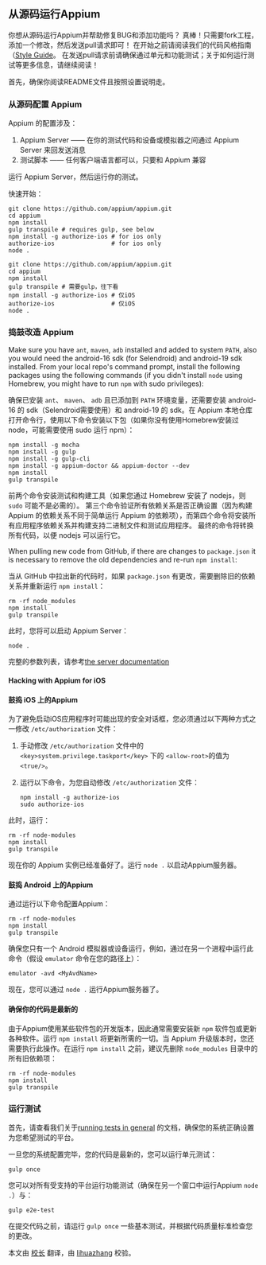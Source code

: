 ## 从源码运行Appium

你想从源码运行Appium并帮助修复BUG和添加功能吗？
真棒！只需要fork工程，添加一个修改，然后发送pull请求即可！
在开始之前请阅读我们的代码风格指南（[Style Guide](style-guide-2.0.md)。
在发送pull请求前请确保通过单元和功能测试；关于如何运行测试等更多信息，请继续阅读！

首先，确保你阅读README文件且按照设置说明走。

### 从源码配置 Appium

Appium 的配置涉及：

1. Appium Server —— 在你的测试代码和设备或模拟器之间通过 Appium Server 来回发送消息
2. 测试脚本 —— 任何客户端语言都可以，只要和 Appium 兼容

运行 Appium Server，然后运行你的测试。

快速开始：

```center
git clone https://github.com/appium/appium.git
cd appium
npm install
gulp transpile # requires gulp, see below
npm install -g authorize-ios # for ios only
authorize-ios                # for ios only
node .
```
```center
git clone https://github.com/appium/appium.git
cd appium
npm install
gulp transpile # 需要gulp，往下看
npm install -g authorize-ios # 仅iOS
authorize-ios                # 仅iOS
node .
```

### 捣鼓改造 Appium

Make sure you have `ant`, `maven`, `adb` installed and added to system `PATH`, also you
would need the android-16 sdk (for Selendroid) and android-19 sdk installed.
From your local repo's command prompt, install the following packages using the
following commands (if you didn't install `node` using Homebrew, you might have
to run `npm` with sudo privileges):


确保已安装 `ant`、 `maven`、 `adb` 且已添加到 `PATH` 环境变量，还需要安装 android-16 的 sdk（Selendroid需要使用）和 android-19 的 sdk。在 Appium 本地仓库打开命令行，使用以下命令安装以下包（如果你没有使用Homebrew安装过 node，可能需要使用 sudo 运行 npm）：

```center
npm install -g mocha
npm install -g gulp
npm install -g gulp-cli
npm install -g appium-doctor && appium-doctor --dev
npm install
gulp transpile
```

前两个命令安装测试和构建工具（如果您通过 Homebrew 安装了 nodejs，则 `sudo` 可能不是必需的）。 第三个命令验证所有依赖关系是否正确设置（因为构建 Appium 的依赖关系不同于简单运行 Appium 的依赖项），而第四个命令将安装所有应用程序依赖关系并构建支持二进制文件和测试应用程序。 最终的命令将转换所有代码，以便 nodejs 可以运行它。


When pulling new code from GitHub, if there are changes to `package.json` it
is necessary to remove the old dependencies and re-run `npm install`:

当从 GitHub 中拉出新的代码时，如果 `package.json` 有更改，需要删除旧的依赖关系并重新运行 `npm install`：

```center
rm -rf node_modules
npm install
gulp transpile
```

此时，您将可以启动 Appium Server：

```center
node .
```

完整的参数列表，请参考[the server documentation](/docs/cn/writing-running-appium/server-args.md)


#### Hacking with Appium for iOS

#### 鼓捣 iOS 上的Appium

为了避免启动iOS应用程序时可能出现的安全对话框，您必须通过以下两种方式之一修改 `/etc/authorization` 文件：

1. 手动修改 `/etc/authorization` 文件中的 `<key>system.privilege.taskport</key>` 下的 `<allow-root>`的值为 `<true/>`。 
2. 运行以下命令，为您自动修改 `/etc/authorization` 文件：

    ```center
    npm install -g authorize-ios
    sudo authorize-ios
	```


此时，运行：

```center
rm -rf node-modules
npm install
gulp transpile
```

现在你的 Appium 实例已经准备好了。运行 `node .` 以启动Appium服务器。

#### 鼓捣 Android 上的Appium

通过运行以下命令配置Appium：

```center
rm -rf node-modules
npm install
gulp transpile
```

确保您只有一个 Android 模拟器或设备运行，例如，通过在另一个进程中运行此命令（假设 `emulator` 命令在您的路径上）：

```center
emulator -avd <MyAvdName>
```

现在，您可以通过 `node .` 运行Appium服务器了。

#### 确保你的代码是最新的

由于Appium使用某些软件包的开发版本，因此通常需要安装新 `npm` 软件包或更新各种软件。运行 `npm install` 将更新所需的一切。当 Appium 升级版本时，您还需要执行此操作。在运行 `npm install` 之前，建议先删除 `node_modules` 目录中的所有旧依赖项：

```center
rm -rf node-modules
npm install
gulp transpile
```

### 运行测试

首先，请查看我们关于[running tests in
general](/docs/cn/writing-running-appium/running-tests.md) 的文档，确保您的系统正确设置为您希望测试的平台。

一旦您的系统配置完毕，您的代码是最新的，您可以运行单元测试：

```center
gulp once
```

您可以对所有受支持的平台运行功能测试（确保在另一个窗口中运行Appium `node .`）与：

```center
gulp e2e-test
```

在提交代码之前，请运行 `gulp once` 一些基本测试，并根据代码质量标准检查您的更改。

本文由 [校长](https://testerhome.com/xushizhao) 翻译，由 [lihuazhang](https://github.com/lihuazhang) 校验。
